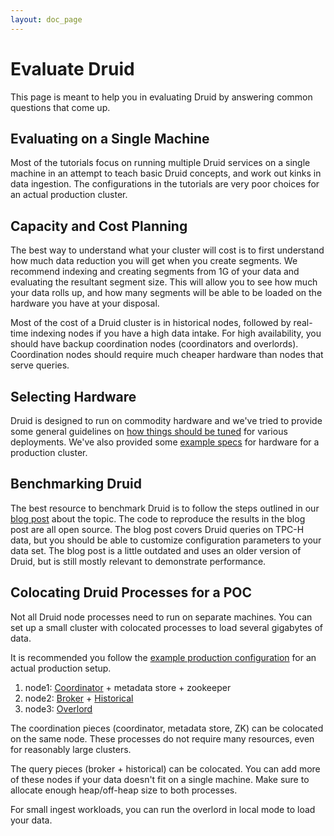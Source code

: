 ```yaml
---
layout: doc_page
---
```


Evaluate Druid
==============

This page is meant to help you in evaluating Druid by answering common questions that come up.

## Evaluating on a Single Machine

Most of the tutorials focus on running multiple Druid services on a single machine in an attempt to teach basic Druid concepts, and work out kinks in data ingestion. The configurations in the tutorials are
 very poor choices for an actual production cluster.

## Capacity and Cost Planning

The best way to understand what your cluster will cost is to first understand how much data reduction you will get when you create segments.
We recommend indexing and creating segments from 1G of your data and evaluating the resultant segment size. This will allow you to see how much your data rolls up, and how many segments will be able
to be loaded on the hardware you have at your disposal.

Most of the cost of a Druid cluster is in historical nodes, followed by real-time indexing nodes if you have a high data intake. For high availability, you should have backup
coordination nodes (coordinators and overlords). Coordination nodes should require much cheaper hardware than nodes that serve queries.

## Selecting Hardware

Druid is designed to run on commodity hardware and we've tried to provide some general guidelines on [how things should be tuned]() for various deployments. We've also provided
some [example specs](../configuration/production-cluster.html) for hardware for a production cluster.

## Benchmarking Druid

The best resource to benchmark Druid is to follow the steps outlined in our [blog post](http://druid.io/blog/2014/03/17/benchmarking-druid.html) about the topic.
The code to reproduce the results in the blog post are all open source. The blog post covers Druid queries on TPC-H data, but you should be able to customize
 configuration parameters to your data set. The blog post is a little outdated and uses an older version of Druid, but is still mostly relevant to demonstrate performance.

## Colocating Druid Processes for a POC

Not all Druid node processes need to run on separate machines. You can set up a small cluster with colocated processes to load several gigabytes of data.

It is recommended you follow the [example production configuration](../configuration/production-cluster.html) for an actual production setup.

1. node1: [Coordinator](../design/coordinator.html) + metadata store + zookeeper
2. node2: [Broker](../design/broker.html) + [Historical](../design/historical.html)
3. node3: [Overlord](../design/indexing-service.html)

The coordination pieces (coordinator, metadata store, ZK) can be colocated on the same node. These processes do not require many resources, even for reasonably large clusters.
 
The query pieces (broker + historical) can be colocated. You can add more of these nodes if your data doesn't fit on a single machine. Make sure to allocate enough heap/off-heap size to both processes.

For small ingest workloads, you can run the overlord in local mode to load your data.

